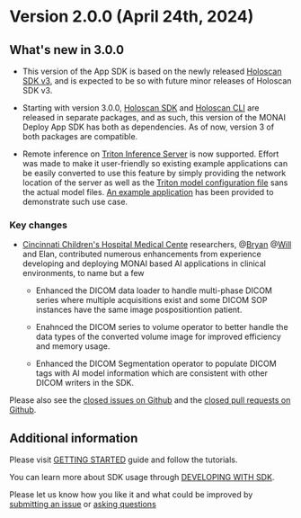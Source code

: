 # Version 2.0.0 (April 24th, 2024)

## What's new in 3.0.0

- This version of the App SDK is based on the newly released [Holoscan SDK v3](https://pypi.org/project/holoscan/), and is expected to be so with future minor releases of Holoscan SDK v3.

- Starting with version 3.0.0, [Holoscan SDK](https://pypi.org/project/holoscan/) and [Holoscan CLI](https://pypi.org/project/holoscan-cli/) are released in separate packages, and as such, this version of the MONAI Deploy App SDK has both as dependencies. As of now, version 3 of both packages are compatible.

- Remote inference on [Triton Inference Server](https://github.com/triton-inference-server) is now supported. Effort was made to make it user-friendly so existing example applications can be easily converted to use this feature by simply providing the network location of the server as well as the [Triton model configuration file](https://github.com/triton-inference-server/server/blob/main/docs/user_guide/model_configuration.md) sans the actual model files. [An example application](https://github.com/Project-MONAI/monai-deploy-app-sdk/tree/main/examples/apps/ai_remote_infer_app) has been provided to demonstrate such use case.

### Key changes

- [Cincinnati Children's Hospital Medical Cente](https://www.cincinnatichildrens.org/) researchers, @[Bryan](https://github.com/bluna301) @[Will](https://github.com/WillButAgain) and Elan, contributed numerous enhancements from experience developing and deploying MONAI based AI applications in clinical environments, to name but a few

  - Enhanced the DICOM data loader to handle multi-phase DICOM series where multiple acquisitions exist and some DICOM SOP instances have the same image pospositiontion patient.

  - Enahnced the DICOM series to volume operator to better handle the data types of the converted volume image for improved efficiency and memory usage.

  - Enhanced the DICOM Segmentation operator to populate DICOM tags with AI model information which are consistent with other DICOM writers in the SDK.


Please also see the <a href="https://github.com/Project-MONAI/monai-deploy-app-sdk/issues?q=is%3Aissue+is%3Aclosed">closed issues on Github</a> and the <a href="https://github.com/Project-MONAI/monai-deploy-app-sdk/pulls?q=is%3Apr+is%3Aclosed">closed pull requests on Github</a>.

## Additional information
Please visit [GETTING STARTED](/getting_started/index) guide and follow the tutorials.

You can learn more about SDK usage through [DEVELOPING WITH SDK](/developing_with_sdk/index).

Please let us know how you like it and what could be improved by [submitting an issue](https://github.com/Project-MONAI/monai-deploy-app-sdk/issues/new/choose) or [asking questions](https://github.com/Project-MONAI/monai-deploy-app-sdk/discussions)